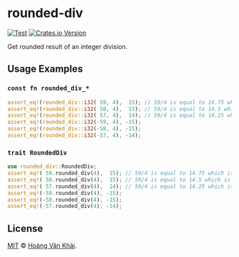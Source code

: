 # rounded-div

[![Test](https://github.com/KSXGitHub/rounded-div/workflows/Test/badge.svg)](https://github.com/KSXGitHub/rounded-div/actions?query=workflow%3ATest)
[![Crates.io Version](https://img.shields.io/crates/v/rounded-div?logo=rust)](https://crates.io/crates/rounded-div)

Get rounded result of an integer division.

## Usage Examples

### `const fn rounded_div_*`

```rust
assert_eq!(rounded_div::i32( 59, 4),  15); // 59/4 is equal to 14.75 which is closer to 15
assert_eq!(rounded_div::i32( 58, 4),  15); // 59/4 is equal to 14.5 which is rounded to 15
assert_eq!(rounded_div::i32( 57, 4),  14); // 59/4 is equal to 14.25 which is closer to 14
assert_eq!(rounded_div::i32(-59, 4), -15);
assert_eq!(rounded_div::i32(-58, 4), -15);
assert_eq!(rounded_div::i32(-57, 4), -14);
```

### `trait RoundedDiv`

```rust
use rounded_div::RoundedDiv;
assert_eq!( 59.rounded_div(4),  15); // 59/4 is equal to 14.75 which is closer to 15
assert_eq!( 58.rounded_div(4),  15); // 59/4 is equal to 14.5 which is rounded to 15
assert_eq!( 57.rounded_div(4),  14); // 59/4 is equal to 14.25 which is closer to 14
assert_eq!(-59.rounded_div(4), -15);
assert_eq!(-58.rounded_div(4), -15);
assert_eq!(-57.rounded_div(4), -14);
```

## License

[MIT](https://git.io/JO4Rf) © [Hoàng Văn Khải](https://ksxgithub.github.io/).
